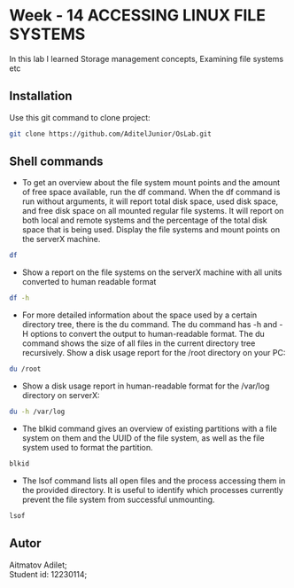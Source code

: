 # Week - 14 ACCESSING LINUX FILE SYSTEMS

In this lab I learned Storage management concepts, Examining file systems etc

## Installation

Use this git command to clone project:

```bash
git clone https://github.com/AditelJunior/OsLab.git
```

## Shell commands
- To get an overview about the file system mount points and the amount of free space available,
run the df command. When the df command is run without arguments, it will report total disk
space, used disk space, and free disk space on all mounted regular file systems. It will report on
both local and remote systems and the percentage of the total disk space that is being used.
Display the file systems and mount points on the serverX machine.
```bash
df
```
- Show a report on the file systems on the serverX machine with all units converted to human readable format
```bash
df -h
```
- For more detailed information about the space used by a certain directory tree, there is the du
command. The du command has -h and -H options to convert the output to human-readable
format. The du command shows the size of all files in the current directory tree recursively.
Show a disk usage report for the /root directory on your PC:
```bash
du /root
```
- Show a disk usage report in human-readable format for the /var/log directory on serverX:
```bash
du -h /var/log
```
- The blkid command gives an overview of existing partitions with a file system on them and the UUID of the file system, as well as the file system used to format the partition.
```bash
blkid
```
- The lsof command lists all open files and the process accessing them in the provided directory.
It is useful to identify which processes currently prevent the file system from successful
unmounting.
```bash
lsof
```
## Autor
Aitmatov Adilet;\
Student id: 12230114;
